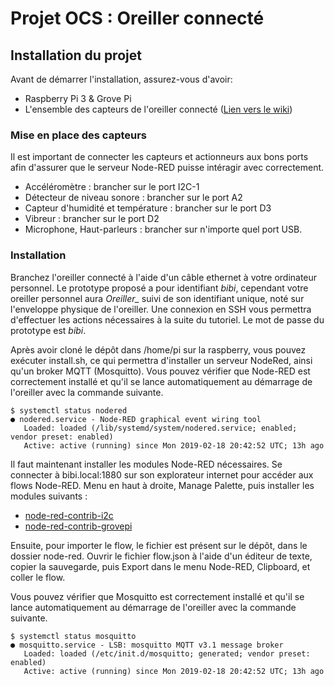 # Projet OCS : Oreiller connecté

## Installation du projet

Avant de démarrer l'installation, assurez-vous d'avoir:
 * Raspberry Pi 3 & Grove Pi
 * L'ensemble des capteurs de l'oreiller connecté ([Lien vers le wiki](https://github.com/ltb-bossuyt/ocs-coussin-connecte/wiki/Description-infrastructurelle))

### Mise en place des capteurs

Il est important de connecter les capteurs et actionneurs aux bons ports afin d'assurer que le serveur Node-RED puisse intéragir avec correctement.
 * Accéléromètre : brancher sur le port I2C-1
 * Détecteur de niveau sonore : brancher sur le port A2
 * Capteur d'humidité et température : brancher sur le port D3
 * Vibreur : brancher sur le port D2
 * Microphone, Haut-parleurs : brancher sur n'importe quel port USB.

### Installation

Branchez l'oreiller connecté à l'aide d'un câble ethernet à votre ordinateur personnel. Le prototype proposé a pour identifiant *bibi*, cependant votre oreiller personnel aura *Oreiller_* suivi de son identifiant unique, noté sur l'enveloppe physique de l'oreiller. Une connexion en SSH vous permettra d'effectuer les actions nécessaires à la suite du tutoriel. Le mot de passe du prototype est *bibi*.

Après avoir cloné le dépôt dans /home/pi sur la raspberry, vous pouvez exécuter install.sh, ce qui permettra d'installer un serveur NodeRed, ainsi qu'un broker MQTT (Mosquitto). Vous pouvez vérifier que Node-RED est correctement installé et qu'il se lance automatiquement au démarrage de l'oreiller avec la commande suivante. 
```
$ systemctl status nodered
● nodered.service - Node-RED graphical event wiring tool
   Loaded: loaded (/lib/systemd/system/nodered.service; enabled; vendor preset: enabled)
   Active: active (running) since Mon 2019-02-18 20:42:52 UTC; 13h ago
```

Il faut maintenant installer les modules Node-RED nécessaires. Se connecter à bibi.local:1880 sur son explorateur internet pour accéder aux flows Node-RED. Menu en haut à droite, Manage Palette, puis installer les modules suivants :
 * [node-red-contrib-i2c](https://flows.nodered.org/node/node-red-contrib-i2c)
 * [node-red-contrib-grovepi](https://flows.nodered.org/node/node-red-contrib-grovepi)

Ensuite, pour importer le flow, le fichier est présent sur le dépôt, dans le dossier node-red. Ouvrir le fichier flow.json à l'aide d'un éditeur de texte, copier la sauvegarde, puis Export dans le menu Node-RED, Clipboard, et coller le flow.

Vous pouvez vérifier que Mosquitto est correctement installé et qu'il se lance automatiquement au démarrage de l'oreiller avec la commande suivante. 
```
$ systemctl status mosquitto
● mosquitto.service - LSB: mosquitto MQTT v3.1 message broker
   Loaded: loaded (/etc/init.d/mosquitto; generated; vendor preset: enabled)
   Active: active (running) since Mon 2019-02-18 20:42:52 UTC; 13h ago
```
